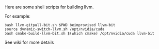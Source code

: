 Here are some shell scripts for building llvm.

For example: 

	bash llvm-gitpull-bit.sh $PWD beimprovised llvm-bit
	source dynamic-switch-llvm.sh /opt/nvidia/cuda
	bash cmake-build-llvm-bit.sh $(which cmake) /opt/nvidia/cuda llvm-bit


See wiki for more details
